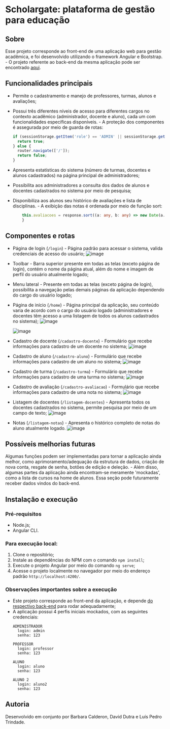 # Scholargate: plataforma de gestão para educação

## Sobre
Esse projeto corresponde ao front-end de uma aplicação web para gestão acadêmica, e foi desenvolvido utilizando o framework Angular e Bootstrap. - O projeto referente ao back-end da mesma aplicação pode ser encontrado [aqui](https://github.com/FullStack-Education/M3P-BackEnd-Squad1).

## Funcionalidades principais
- Permite o cadastramento e manejo de professores, turmas, alunos e avaliações;
- Possui três diferentes níveis de acesso para diferentes cargos no contexto acadêmico (administrador, docente e aluno), cada um com funcionalidades específicas disponíveis. - A proteção dos componentes é assegurada por meio de guarda de rotas:
  ~~~typescript
  if (sessionStorage.getItem('role') == 'ADMIN' || sessionStorage.getItem('role') == 'PROFESSOR') {
    return true;
  } else {
    router.navigate(['/']);
    return false;
  }
  ~~~
  
- Apresenta estatísticas do sistema (número de turmas, docentes e alunos cadastrados) na página principal de administradores;
- Possibilita aos administradores a consulta dos dados de alunos e docentes cadastrados no sistema por meio de pesquisa;
- Disponibiliza aos alunos seu histórico de avaliações e lista de disciplinas. - A exibição das notas é ordenada por meio de função sort:
  ~~~typescript
      this.avaliacoes = response.sort((a: any, b: any) => new Date(a.data).getTime() - new Date(b.data).getTime());
      }
  ~~~

## Componentes e rotas
- Página de login (`/login`) - Página padrão para acessar o sistema, valida credenciais de acesso do usuário;
  ![image](https://github.com/user-attachments/assets/d6aa7def-370f-49c0-afb3-dd0200888497)

- Toolbar - Barra superior presente em todas as telas (exceto página de login), contém o nome da página atual, além do nome e imagem de perfil do usuário atualmente logado;
- Menu lateral - Presente em todas as telas (exceto página de login), possibilita a navegação pelas demais páginas da aplicação dependendo do cargo do usuário logado;
- Página de início (`/home`) - Página principal da aplicação, seu conteúdo varia de acordo com o cargo do usuário logado (administradores e docentes têm acesso a uma listagem de todos os alunos cadastrados no sistema);
  ![image](https://github.com/user-attachments/assets/54cd5a6f-2303-4289-9653-c8d54a408b5b)

  ![image](https://github.com/user-attachments/assets/113045e5-fb11-4851-af3c-31eef34d515b)
  
- Cadastro de docente (`/cadastro-docente`) - Formulário que recebe informações para cadastro de um docente no sistema;
  ![image](https://github.com/user-attachments/assets/c5b0fa62-f6c0-4d03-ab4d-566b706f561d)

- Cadastro de aluno (`/cadastro-aluno`) - Formulário que recebe informações para cadastro de um aluno no sistema;
  ![image](https://github.com/user-attachments/assets/0f18b1fa-f0c9-46de-b316-1e2dc2251a89)

- Cadastro de turma (`/cadastro-turma`) - Formulário que recebe informações para cadastro de uma turma no sistema;
  ![image](https://github.com/user-attachments/assets/7348750c-712d-4244-a120-5cb5ab3015ef)

- Cadastro de avaliação (`/cadastro-avaliacao`) - Formulário que recebe informações para cadastro de uma nota no sistema;
  ![image](https://github.com/user-attachments/assets/e270a290-bebb-41e5-8f73-e0b6983c2e05)

- Listagem de docentes (`/listagem-docentes`) - Apresenta todos os docentes cadastrados no sistema, permite pesquisa por meio de um campo de texto;
  ![image](https://github.com/user-attachments/assets/c6932549-448f-46cf-9d56-239a281e43e4)

- Notas (`/listagem-notas`) - Apresenta o histórico completo de notas do aluno atualmente logado.
  ![image](https://github.com/user-attachments/assets/d08f0da9-52df-426f-a3f6-ea16db1db3f2)


## Possíveis melhorias futuras
Algumas funções podem ser implementadas para tornar a aplicação ainda melhor, como aprimoramento/adequação da estrutura de dados, criação de nova conta, resgate de senha, botões de edição e deleção. - Além disso, algumas partes da aplicação ainda encontram-se meramente 'mockadas', como a lista de cursos na home de alunos. Essa seção pode futuramente receber dados vindos do back-end.

## Instalação e execução
### Pré-requisitos
- Node.js;
- Angular CLI.
### Para execução local:
1. Clone o repositório;
2. Instale as dependências do NPM com o comando `npm install`;
3. Execute o projeto Angular por meio do comando `ng serve`;
4. Acesse o projeto localmente no navegador por meio do endereço padrão `http://localhost:4200/`.
### Observações importantes sobre a execução
- Este projeto corresponde ao front-end da aplicação, e depende [do respectivo back-end](https://github.com/FullStack-Education/M3P-BackEnd-Squad1) para rodar adequadamente;
- A aplicação possui 4 perfis iniciais mockados, com as seguintes credenciais:
  ~~~
  ADMINISTRADOR
    login: admin
    senha: 123

  PROFESSOR
    login: professor
    senha: 123
  
  ALUNO
    login: aluno
    senha: 123
  
  ALUNO 2
    login: aluno2
    senha: 123
  ~~~

## Autoria
Desenvolvido em conjunto por Barbara Calderon, David Dutra e Luís Pedro Trindade.